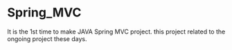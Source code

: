 # Spring_MVC
It is the 1st time to make JAVA Spring MVC project. this project related to the ongoing project these days.
